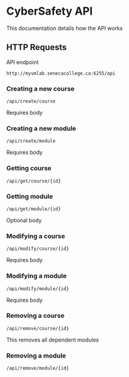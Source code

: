 # CyberSafety API

This documentation details how the API works

## HTTP Requests

API endpoint

```
http://myvmlab.senecacollege.ca:6255/api
```

### Creating a new course

```
/api/create/course
```
Requires body

### Creating a new module

```
/api/create/module
```
Requires body

### Getting course

```
/api/get/course/{id}
```
### Getting module

```
/api/get/module/{id}
```
Optional body

### Modifying a course

```
/api/modify/course/{id}
```
Requires body

### Modifying a module

```
/api/modify/module/{id}
```
Requires body

### Removing a course

```
/api/remove/course/{id}
```
This removes all dependent modules

### Removing a module

```
/api/remove/module/{id}
```
